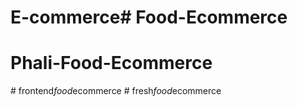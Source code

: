 # E-commerce# Food-Ecommerce
# Phali-Food-Ecommerce
#   f r o n t e n d _ f o o d _ e c o m m e r c e  
 #   f r e s h _ f o o d _ e c o m m e r c e  
 